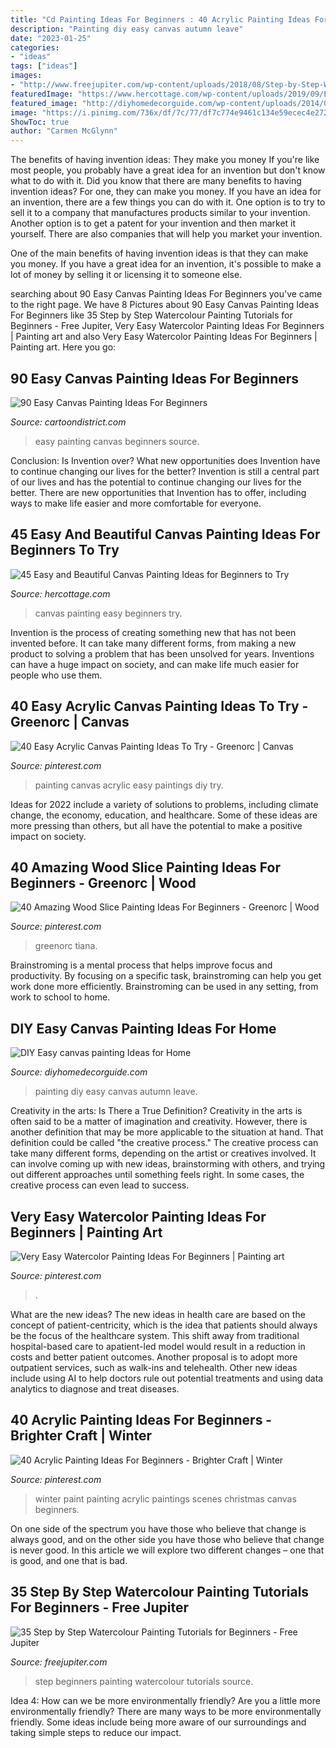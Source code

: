 ```yaml
---
title: "Cd Painting Ideas For Beginners : 40 Acrylic Painting Ideas For Beginners"
description: "Painting diy easy canvas autumn leave"
date: "2023-01-25"
categories:
- "ideas"
tags: ["ideas"]
images:
- "http://www.freejupiter.com/wp-content/uploads/2018/08/Step-by-Step-Watercolour-Painting-Tutorials-for-Beginners-10.jpg"
featuredImage: "https://www.hercottage.com/wp-content/uploads/2019/09/Easy-and-Beautiful-Canvas-Painting-Ideas-for-Beginners-to-Try-35.jpg"
featured_image: "http://diyhomedecorguide.com/wp-content/uploads/2014/05/DIY-easy-autumn-leave-painting.jpg"
image: "https://i.pinimg.com/736x/df/7c/77/df7c774e9461c134e59ecec4e272974e.jpg"
ShowToc: true
author: "Carmen McGlynn"
---
```



The benefits of having invention ideas: They make you money
If you're like most people, you probably have a great idea for an invention but don't know what to do with it. Did you know that there are many benefits to having invention ideas? For one, they can make you money.
If you have an idea for an invention, there are a few things you can do with it. One option is to try to sell it to a company that manufactures products similar to your invention. Another option is to get a patent for your invention and then market it yourself. There are also companies that will help you market your invention.

One of the main benefits of having invention ideas is that they can make you money. If you have a great idea for an invention, it's possible to make a lot of money by selling it or licensing it to someone else.

	

		
searching about 90 Easy Canvas Painting Ideas For Beginners you've came to the right page. We have 8 Pictures about 90 Easy Canvas Painting Ideas For Beginners like 35 Step by Step Watercolour Painting Tutorials for Beginners - Free Jupiter, Very Easy Watercolor Painting Ideas For Beginners | Painting art and also Very Easy Watercolor Painting Ideas For Beginners | Painting art. Here you go:
		
    
## 90 Easy Canvas Painting Ideas For Beginners

<img loading=lazy src="http://www.cartoondistrict.com/wp-content/uploads/2017/06/Easy-Canvas-Painting-Ideas-For-Beginners15-1.jpg" onerror="this.onerror=null;this.src='https://tse2.mm.bing.net/th?id=OIP.95vW5q5Xz0Vw1UleV7OBFQHaKE&amp;pid=15.1';" alt="90 Easy Canvas Painting Ideas For Beginners">

_Source: cartoondistrict.com_

>easy painting canvas beginners source. 

	

Conclusion: Is Invention over? What new opportunities does Invention have to continue changing our lives for the better?
Invention is still a central part of our lives and has the potential to continue changing our lives for the better. There are new opportunities that Invention has to offer, including ways to make life easier and more comfortable for everyone.

    
## 45 Easy And Beautiful Canvas Painting Ideas For Beginners To Try

<img loading=lazy src="https://www.hercottage.com/wp-content/uploads/2019/09/Easy-and-Beautiful-Canvas-Painting-Ideas-for-Beginners-to-Try-35.jpg" onerror="this.onerror=null;this.src='https://tse4.mm.bing.net/th?id=OIP.fQDdDCaxVlQpnO1xJlyLkQHaNq&amp;pid=15.1';" alt="45 Easy and Beautiful Canvas Painting Ideas for Beginners to Try">

_Source: hercottage.com_

>canvas painting easy beginners try. 

	

Invention is the process of creating something new that has not been invented before. It can take many different forms, from making a new product to solving a problem that has been unsolved for years. Inventions can have a huge impact on society, and can make life much easier for people who use them.

    
## 40 Easy Acrylic Canvas Painting Ideas To Try - Greenorc | Canvas

<img loading=lazy src="https://i.pinimg.com/736x/c1/2e/5e/c12e5e652d9b3d184276646eb8d4112b.jpg" onerror="this.onerror=null;this.src='https://tse4.mm.bing.net/th?id=OIP.fUsW3Hd6v_Vk5JnasvnSQgHaLK&amp;pid=15.1';" alt="40 Easy Acrylic Canvas Painting Ideas To Try - Greenorc | Canvas">

_Source: pinterest.com_

>painting canvas acrylic easy paintings diy try. 

	

Ideas for 2022 include a variety of solutions to problems, including climate change, the economy, education, and healthcare. Some of these ideas are more pressing than others, but all have the potential to make a positive impact on society.

    
## 40 Amazing Wood Slice Painting Ideas For Beginners - Greenorc | Wood

<img loading=lazy src="https://i.pinimg.com/736x/b8/d3/03/b8d3038395b2704849cf9bbee614dbea.jpg" onerror="this.onerror=null;this.src='https://tse4.mm.bing.net/th?id=OIP.79POYdbwVaj_WnWZVYR38QHaJ4&amp;pid=15.1';" alt="40 Amazing Wood Slice Painting Ideas For Beginners - Greenorc | Wood">

_Source: pinterest.com_

>greenorc tiana. 

	

Brainstroming is a mental process that helps improve focus and productivity. By focusing on a specific task, brainstroming can help you get work done more efficiently. Brainstroming can be used in any setting, from work to school to home.

    
## DIY Easy Canvas Painting Ideas For Home

<img loading=lazy src="http://diyhomedecorguide.com/wp-content/uploads/2014/05/DIY-easy-autumn-leave-painting.jpg" onerror="this.onerror=null;this.src='https://tse1.mm.bing.net/th?id=OIP.n5VrP4oInfAPA-cCbaLFugHaLc&amp;pid=15.1';" alt="DIY Easy canvas painting Ideas for Home">

_Source: diyhomedecorguide.com_

>painting diy easy canvas autumn leave. 

	

Creativity in the arts: Is There a True Definition?
Creativity in the arts is often said to be a matter of imagination and creativity. However, there is another definition that may be more applicable to the situation at hand. That definition could be called "the creative process." The creative process can take many different forms, depending on the artist or creatives involved. It can involve coming up with new ideas, brainstorming with others, and trying out different approaches until something feels right. In some cases, the creative process can even lead to success.

    
## Very Easy Watercolor Painting Ideas For Beginners | Painting Art

<img loading=lazy src="https://i.pinimg.com/736x/df/7c/77/df7c774e9461c134e59ecec4e272974e.jpg" onerror="this.onerror=null;this.src='https://tse4.mm.bing.net/th?id=OIP.w23Tr9RzuwZPqGq-wdNCeQHaLH&amp;pid=15.1';" alt="Very Easy Watercolor Painting Ideas For Beginners | Painting art">

_Source: pinterest.com_

>. 

	

What are the new ideas?
The new ideas in health care are based on the concept of patient-centricity, which is the idea that patients should always be the focus of the healthcare system. This shift away from traditional hospital-based care to apatient-led model would result in a reduction in costs and better patient outcomes. Another proposal is to adopt more outpatient services, such as walk-ins and telehealth. Other new ideas include using AI to help doctors rule out potential treatments and using data analytics to diagnose and treat diseases.

    
## 40 Acrylic Painting Ideas For Beginners - Brighter Craft | Winter

<img loading=lazy src="https://i.pinimg.com/736x/14/91/e4/1491e497df351c63536579e86cb203f7.jpg" onerror="this.onerror=null;this.src='https://tse2.mm.bing.net/th?id=OIP.hCUVknxLQw2Md8xrgzXd_QHaJ3&amp;pid=15.1';" alt="40 Acrylic Painting Ideas For Beginners - Brighter Craft | Winter">

_Source: pinterest.com_

>winter paint painting acrylic paintings scenes christmas canvas beginners. 

	

On one side of the spectrum you have those who believe that change is always good, and on the other side you have those who believe that change is never good. In this article we will explore two different changes – one that is good, and one that is bad.

    
## 35 Step By Step Watercolour Painting Tutorials For Beginners - Free Jupiter

<img loading=lazy src="http://www.freejupiter.com/wp-content/uploads/2018/08/Step-by-Step-Watercolour-Painting-Tutorials-for-Beginners-10.jpg" onerror="this.onerror=null;this.src='https://tse1.mm.bing.net/th?id=OIP.q0lLoMo29MuSmyDmgI6PTgHaPs&amp;pid=15.1';" alt="35 Step by Step Watercolour Painting Tutorials for Beginners - Free Jupiter">

_Source: freejupiter.com_

>step beginners painting watercolour tutorials source. 

	

Idea 4: How can we be more environmentally friendly?
Are you a little more environmentally friendly? There are many ways to be more environmentally friendly. Some ideas include being more aware of our surroundings and taking simple steps to reduce our impact.

